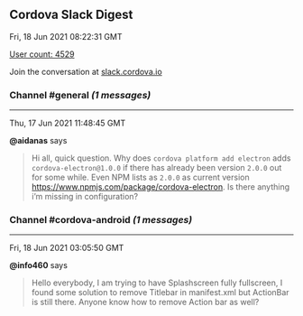 ## Cordova Slack Digest
Fri, 18 Jun 2021 08:22:31 GMT

[User count: 4529](https://cordova.slack.com/)


Join the conversation at [slack.cordova.io](http://slack.cordova.io/)

### __Channel #general__ _(1 messages)_
---

Thu, 17 Jun 2021 11:48:45 GMT

__@aidanas__ says 
> Hi all, quick question. Why does `cordova platform add electron`  adds `cordova-electron@1.0.0`  if there has already been version `2.0.0`  out for some while. Even NPM lists as `2.0.0`  as current version <https://www.npmjs.com/package/cordova-electron>. Is there anything i’m missing in configuration?
> 

### __Channel #cordova-android__ _(1 messages)_
---

Fri, 18 Jun 2021 03:05:50 GMT

__@info460__ says 
> Hello everybody, I am trying to have Splashscreen fully fullscreen, I found some solution to remove Titlebar in manifest.xml but ActionBar is still there. Anyone know how to remove Action bar as well?
> 
